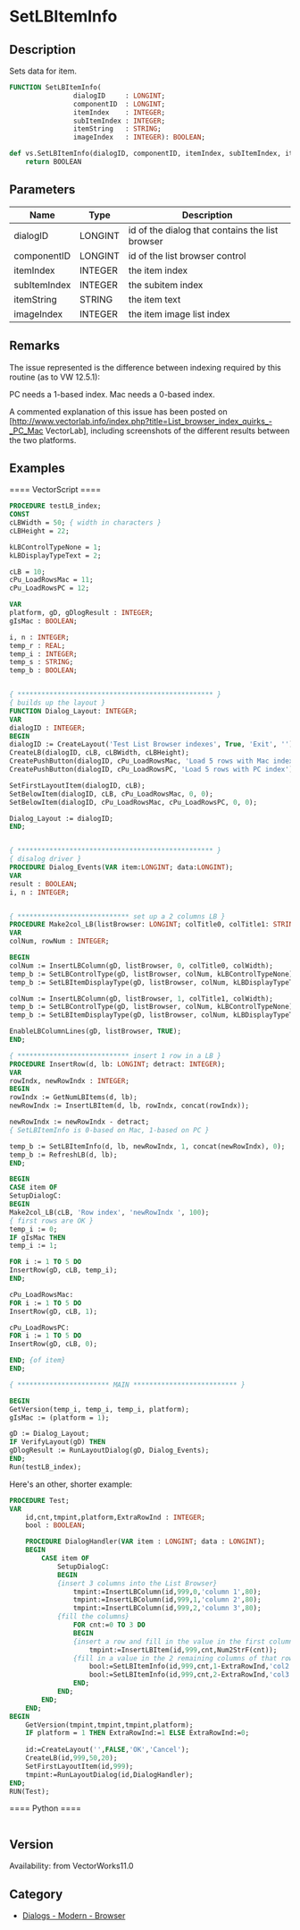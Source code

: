 # SetLBItemInfo

## Description
Sets data for item.

```pascal
FUNCTION SetLBItemInfo(
				dialogID     : LONGINT;
				componentID  : LONGINT;
				itemIndex    : INTEGER;
				subItemIndex : INTEGER;
				itemString   : STRING;
				imageIndex   : INTEGER): BOOLEAN;
```

```python
def vs.SetLBItemInfo(dialogID, componentID, itemIndex, subItemIndex, itemString, imageIndex):
    return BOOLEAN
```

## Parameters
|Name|Type|Description|
|---|---|---|
|dialogID|LONGINT|id of the dialog that contains the list browser|
|componentID|LONGINT|id of the list browser control|
|itemIndex|INTEGER|the item index|
|subItemIndex|INTEGER|the subitem index|
|itemString|STRING|the item text|
|imageIndex|INTEGER|the item image list index|

## Remarks
The issue represented is the difference between indexing required by this routine (as to VW 12.5.1):

PC needs a 1-based index.
Mac needs a 0-based index.

A commented explanation of this issue has been posted on [http://www.vectorlab.info/index.php?title=List_browser_index_quirks_-_PC_Mac VectorLab], including screenshots of the different results between the two platforms.

## Examples
==== VectorScript ====
```pascal
PROCEDURE testLB_index;
CONST
cLBWidth = 50; { width in characters }
cLBHeight = 22;

kLBControlTypeNone = 1;
kLBDisplayTypeText = 2;

cLB = 10;
cPu_LoadRowsMac = 11;
cPu_LoadRowsPC = 12;

VAR
platform, gD, gDlogResult : INTEGER;
gIsMac : BOOLEAN;

i, n : INTEGER;
temp_r : REAL;
temp_i : INTEGER;
temp_s : STRING;
temp_b : BOOLEAN;


{ ************************************************* }
{ builds up the layout }
FUNCTION Dialog_Layout: INTEGER;
VAR
dialogID : INTEGER;
BEGIN
dialogID := CreateLayout('Test List Browser indexes', True, 'Exit', '');
CreateLB(dialogID, cLB, cLBWidth, cLBHeight);
CreatePushButton(dialogID, cPu_LoadRowsMac, 'Load 5 rows with Mac index');
CreatePushButton(dialogID, cPu_LoadRowsPC, 'Load 5 rows with PC index');

SetFirstLayoutItem(dialogID, cLB);
SetBelowItem(dialogID, cLB, cPu_LoadRowsMac, 0, 0);
SetBelowItem(dialogID, cPu_LoadRowsMac, cPu_LoadRowsPC, 0, 0);

Dialog_Layout := dialogID;
END;


{ ************************************************* }
{ disalog driver }
PROCEDURE Dialog_Events(VAR item:LONGINT; data:LONGINT);
VAR
result : BOOLEAN;
i, n : INTEGER;


{ **************************** set up a 2 columns LB }
PROCEDURE Make2col_LB(listBrowser: LONGINT; colTitle0, colTitle1: STRING; colWidth: INTEGER);
VAR
colNum, rowNum : INTEGER;

BEGIN
colNum := InsertLBColumn(gD, listBrowser, 0, colTitle0, colWidth);
temp_b := SetLBControlType(gD, listBrowser, colNum, kLBControlTypeNone);
temp_b := SetLBItemDisplayType(gD, listBrowser, colNum,	kLBDisplayTypeText);

colNum := InsertLBColumn(gD, listBrowser, 1, colTitle1, colWidth);
temp_b := SetLBControlType(gD, listBrowser, colNum, kLBControlTypeNone);
temp_b := SetLBItemDisplayType(gD, listBrowser, colNum, kLBDisplayTypeText);

EnableLBColumnLines(gD, listBrowser, TRUE);
END;

{ **************************** insert 1 row in a LB }
PROCEDURE InsertRow(d, lb: LONGINT; detract: INTEGER);
VAR
rowIndx, newRowIndx : INTEGER;
BEGIN
rowIndx := GetNumLBItems(d, lb);
newRowIndx := InsertLBItem(d, lb, rowIndx, concat(rowIndx));

newRowIndx := newRowIndx - detract;
{ SetLBItemInfo is 0-based on Mac, 1-based on PC }

temp_b := SetLBItemInfo(d, lb, newRowIndx, 1, concat(newRowIndx), 0);
temp_b := RefreshLB(d, lb);
END;

BEGIN
CASE item OF
SetupDialogC:
BEGIN
Make2col_LB(cLB, 'Row index', 'newRowIndx ', 100);
{ first rows are OK }
temp_i := 0;
IF gIsMac THEN
temp_i := 1;

FOR i := 1 TO 5 DO
InsertRow(gD, cLB, temp_i);
END;

cPu_LoadRowsMac:
FOR i := 1 TO 5 DO
InsertRow(gD, cLB, 1);

cPu_LoadRowsPC:
FOR i := 1 TO 5 DO
InsertRow(gD, cLB, 0);

END; {of item}
END;

{ *********************** MAIN ************************** }

BEGIN
GetVersion(temp_i, temp_i, temp_i, platform);
gIsMac := (platform = 1);

gD := Dialog_Layout;
IF VerifyLayout(gD) THEN
gDlogResult := RunLayoutDialog(gD, Dialog_Events);
END;
Run(testLB_index);
```
Here's an other, shorter example:
```pascal
PROCEDURE Test;
VAR
	id,cnt,tmpint,platform,ExtraRowInd : INTEGER;
	bool : BOOLEAN;

	PROCEDURE DialogHandler(VAR item : LONGINT; data : LONGINT);
	BEGIN
		CASE item OF
			SetupDialogC:
			BEGIN
			{insert 3 columns into the List Browser}
				tmpint:=InsertLBColumn(id,999,0,'column 1',80);
				tmpint:=InsertLBColumn(id,999,1,'column 2',80);
				tmpint:=InsertLBColumn(id,999,2,'column 3',80);
			{fill the columns}
				FOR cnt:=0 TO 3 DO
				BEGIN
				{insert a row and fill in the value in the first column of that row}
					tmpint:=InsertLBItem(id,999,cnt,Num2StrF(cnt));
				{fill in a value in the 2 remaining columns of that row}
					bool:=SetLBItemInfo(id,999,cnt,1-ExtraRowInd,'col2',0);
					bool:=SetLBItemInfo(id,999,cnt,2-ExtraRowInd,'col3',0);
				END;
			END;
		END;
	END;
BEGIN
	GetVersion(tmpint,tmpint,tmpint,platform);
	IF platform = 1 THEN ExtraRowInd:=1 ELSE ExtraRowInd:=0;
	
	id:=CreateLayout('',FALSE,'OK','Cancel');
	CreateLB(id,999,50,20);
	SetFirstLayoutItem(id,999);
	tmpint:=RunLayoutDialog(id,DialogHandler);
END;
RUN(Test);
```
==== Python ====
```python

```

## Version
Availability: from VectorWorks11.0

## Category
* [Dialogs - Modern - Browser](../Categories/Dialogs%20-%20Modern%20-%20Browser.md)

